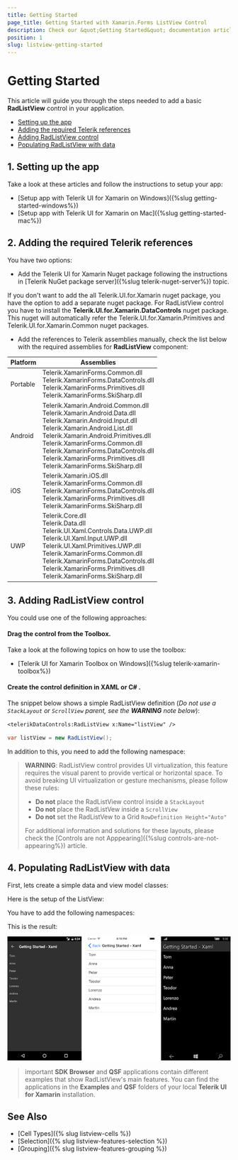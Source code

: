 ```yaml
---
title: Getting Started
page_title: Getting Started with Xamarin.Forms ListView Control
description: Check our &quot;Getting Started&quot; documentation article for Telerik ListView for Xamarin control.
position: 1
slug: listview-getting-started
---
```


# Getting Started

This article will guide you through the steps needed to add a basic **RadListView** control in your application.

* [Setting up the app](#1-setting-up-the-app)
* [Adding the required Telerik references](#2-adding-the-required-telerik-references)
* [Adding RadListView control](#3-adding-radlistview-control)
* [Populating RadListView with data](#4-populating-radlistview-with-data)

## 1. Setting up the app

Take a look at these articles and follow the instructions to setup your app:

- [Setup app with Telerik UI for Xamarin on Windows]({%slug getting-started-windows%})
- [Setup app with Telerik UI for Xamarin on Mac]({%slug getting-started-mac%})

## 2. Adding the required Telerik references

You have two options:

* Add the Telerik UI for Xamarin Nuget package following the instructions in [Telerik NuGet package server]({%slug telerik-nuget-server%}) topic.

If you don't want to add the all Telerik.UI.for.Xamarin nuget package, you have the option to add a separate nuget package. For RadListView control you have to install the **Telerik.UI.for.Xamarin.DataControls** nuget package. This nuget will automatically refer the Telerik.UI.for.Xamarin.Primitives and Telerik.UI.for.Xamarin.Common nuget packages.

* Add the references to Telerik assemblies manually, check the list below with the required assemblies for **RadListView** component:

| Platform | Assemblies |
| -------- | ---------- |
| Portable | Telerik.XamarinForms.Common.dll <br/> Telerik.XamarinForms.DataControls.dll <br /> Telerik.XamarinForms.Primitives.dll <br /> Telerik.XamarinForms.SkiSharp.dll |
| Android  | Telerik.Xamarin.Android.Common.dll <br/> Telerik.Xamarin.Android.Data.dll <br/> Telerik.Xamarin.Android.Input.dll <br/> Telerik.Xamarin.Android.List.dll <br/> Telerik.Xamarin.Android.Primitives.dll <br/> Telerik.XamarinForms.Common.dll <br/> Telerik.XamarinForms.DataControls.dll <br /> Telerik.XamarinForms.Primitives.dll <br /> Telerik.XamarinForms.SkiSharp.dll|
| iOS      | Telerik.Xamarin.iOS.dll  <br/> Telerik.XamarinForms.Common.dll <br/> Telerik.XamarinForms.DataControls.dll <br /> Telerik.XamarinForms.Primitives.dll <br /> Telerik.XamarinForms.SkiSharp.dll |
| UWP      | Telerik.Core.dll <br/> Telerik.Data.dll <br/> Telerik.UI.Xaml.Controls.Data.UWP.dll <br/> Telerik.UI.Xaml.Input.UWP.dll <br/> Telerik.UI.Xaml.Primitives.UWP.dll <br/> Telerik.XamarinForms.Common.dll <br/> Telerik.XamarinForms.DataControls.dll <br /> Telerik.XamarinForms.Primitives.dll <br /> Telerik.XamarinForms.SkiSharp.dll |

## 3. Adding RadListView control

You could use one of the following approaches:

#### Drag the control from the Toolbox. 

Take a look at the following topics on how to use the toolbox:

* [Telerik UI for Xamarin Toolbox on Windows]({%slug telerik-xamarin-toolbox%})
	
#### Create the control definition in XAML or C# .

The snippet below shows a simple RadListView definition (_Do not use a `StackLayout` or `ScrollView` parent, see the **WARNING** note below_):

```XAML
<telerikDataControls:RadListView x:Name="listView" />
```
```C#
var listView = new RadListView();
```

In addition to this, you need to add the following namespace:

<snippet id='xmlns-telerikdatacontrols' />
<snippet id='ns-telerikdatacontrols' />

> **WARNING**: RadListView control provides UI virtualization, this feature requires the visual parent to provide vertical or horizontal space. To avoid breaking UI virtualization or gesture mechanisms, please follow these rules: 
>	* **Do not** place the RadListView control inside a `StackLayout`
>	* **Do not** place the RadListVew inside a `ScrollView`
>	* **Do not** set the RadListVew to a Grid `RowDefinition Height="Auto"`
>
> For additional information and solutions for these layouts, please check the [Controls are not Apppearing]({%slug controls-are-not-appearing%}) article.

## 4. Populating RadListView with data

First, lets create a simple data and view model classes:

<snippet id='listview-gettingstarted-source'/>

Here is the setup of the ListView:

<snippet id='listview-gettingstarted-listview-xaml'/>
<snippet id='listview-gettingstarted-listview-csharp'/>

You have to add the following namespaces:

<snippet id='xmlns-teleriklistview'/>
<snippet id='ns-teleriklistview'/>

This is the result:

![RadListView](images/listview-gettingstarted.png)

>important **SDK Browser** and **QSF** applications contain different examples that show RadListView's main features. You can find the applications in the **Examples** and **QSF** folders of your local **Telerik UI for Xamarin** installation.

## See Also

- [Cell Types]({% slug listview-cells %})
- [Selection]({% slug listview-features-selection %})
- [Grouping]({% slug listview-features-grouping %})
